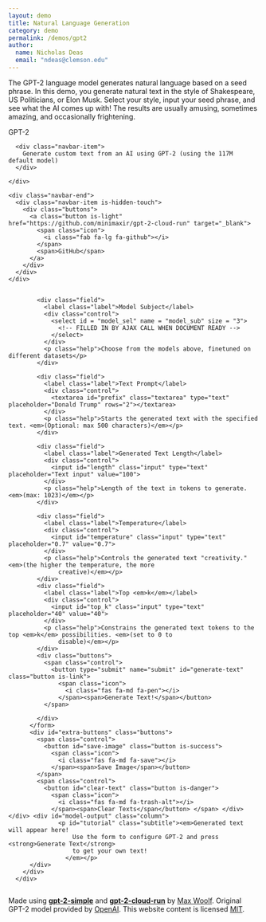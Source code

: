 ```yaml
---
layout: demo
title: Natural Language Generation
category: demo
permalink: /demos/gpt2
author:
  name: Nicholas Deas
  email: "ndeas@clemson.edu"
---
```


The GPT-2 language model generates natural language based on a seed phrase. In this demo, you generate
natural text in the style of Shakespeare, US Politicians, or Elon Musk. Select your style, input your seed phrase,
and see what the AI comes up with! The results are usually amusing, sometimes amazing, and occasionally frightening. 


<html>

<head>
  <meta charset="utf-8">
  <meta name="viewport" content="width=device-width, initial-scale=1">
  <title>AI-Generated Text with GPT-2 using Google Cloud Run</title>
  <meta name="title" content="AI-Generated Text with GPT-2 using Google Cloud Run" />
  <meta name="description" content="Generate text from OpenAI's GPT-2 model!" />



  <link rel="stylesheet" href="https://cdnjs.cloudflare.com/ajax/libs/bulma/0.7.5/css/bulma.min.css">
  <script defer src="https://use.fontawesome.com/releases/v5.3.1/js/all.js"></script>
</head>
<nav class="navbar" role="navigation" aria-label="main navigation">
  <div class="navbar-brand">
    <span class="icon is-large">
      <span class="fa-stack">
        <i class="fas fa-circle fa-stack-2x"></i>
        <i class="fas fa-robot fa-stack-1x fa-inverse"></i>
      </span>
    </span>
    <div class="brand-text is-family-code is-uppercase has-text-weight-bold">GPT-2</div>
  </div>

  <div id="navbarBasicExample" class="navbar-menu is-active">
    <div class="navbar-start">


      <div class="navbar-item">
        Generate custom text from an AI using GPT-2 (using the 117M default model)
      </div>

    </div>

    <div class="navbar-end">
      <div class="navbar-item is-hidden-touch">
        <div class="buttons">
          <a class="button is-light" href="https://github.com/minimaxir/gpt-2-cloud-run" target="_blank">
            <span class="icon">
              <i class="fab fa-lg fa-github"></i>
            </span>
            <span>GitHub</span>
          </a>
        </div>
      </div>
    </div>
  </div>
</nav>

<body>
  <section id="main" class="section">
    <div class="container">
      <div class="columns is-variable is-5">
        <div class="column is-narrow" style="width: 250px;">
          <form id="gen-form">

            <div class="field">
              <label class="label">Model Subject</label>
              <div class="control">
                <select id = "model_sel" name = "model_sub" size = "3">
                  <!-- FILLED IN BY AJAX CALL WHEN DOCUMENT READY -->
                </select>
              </div>
              <p class="help">Choose from the models above, finetuned on different datasets</p>
            </div>
            
            <div class="field">
              <label class="label">Text Prompt</label>
              <div class="control">
                <textarea id="prefix" class="textarea" type="text" placeholder="Donald Trump" rows="2"></textarea>
              </div>
              <p class="help">Starts the generated text with the specified text. <em>(Optional: max 500 characters)</em></p>
            </div>
            
            <div class="field">
              <label class="label">Generated Text Length</label>
              <div class="control">
                <input id="length" class="input" type="text" placeholder="Text input" value="100">
              </div>
              <p class="help">Length of the text in tokens to generate. <em>(max: 1023)</em></p>
            </div>

            <div class="field">
              <label class="label">Temperature</label>
              <div class="control">
                <input id="temperature" class="input" type="text" placeholder="0.7" value="0.7">
              </div>
              <p class="help">Controls the generated text "creativity." <em>(the higher the temperature, the more
                  creative)</em></p>
            </div>
            <div class="field">
              <label class="label">Top <em>k</em></label>
              <div class="control">
                <input id="top_k" class="input" type="text" placeholder="40" value="40">
              </div>
              <p class="help">Constrains the generated text tokens to the top <em>k</em> possibilities. <em>(set to 0 to
                  disable)</em></p>
            </div>
            <div class="buttons">
              <span class="control">
                <button type="submit" name="submit" id="generate-text" class="button is-link">
                  <span class="icon">
                    <i class="fas fa-md fa-pen"></i>
                  </span><span>Generate Text!</span></button>
              </span>

            </div>
          </form>
          <div id="extra-buttons" class="buttons">
            <span class="control">
              <button id="save-image" class="button is-success">
                <span class="icon">
                  <i class="fas fa-md fa-save"></i>
                </span><span>Save Image</span></button>
            </span>
            <span class="control">
              <button id="clear-text" class="button is-danger">
                <span class="icon">
                  <i class="fas fa-md fa-trash-alt"></i>
                </span><span>Clear Texts</span</button> </span> </div> </div> <div id="model-output" class="column">
                  <p id="tutorial" class="subtitle"><em>Generated text will appear here!
                      Use the form to configure GPT-2 and press <strong>Generate Text</strong>
                      to get your own text!
                    </em></p>
          </div>
        </div>
      </div>


  </section>

  <footer class="footer">
    <div class="content has-text-centered">
      <p>
        Made using <a href="https://github.com/minimaxir/gpt-2-simple" target="_blank"><strong>gpt-2-simple</strong></a>
        and <a href="https://github.com/minimaxir/gpt-2-cloud-run" target="_blank"><strong>gpt-2-cloud-run</strong></a>
        by <a href="https://minimaxir.com" target="_blank">Max Woolf</a>. Original GPT-2 model provided by <a
          href="https://openai.com" target="_blank">OpenAI</a>. This website content
        is licensed <a href="http://opensource.org/licenses/mit-license.php" target="_blank">MIT</a>.
      </p>
    </div>
  </footer>


</body>

<script src="https://code.jquery.com/jquery-3.4.1.min.js"
  integrity="sha256-CSXorXvZcTkaix6Yvo6HppcZGetbYMGWSFlBw8HfCJo=" crossorigin="anonymous">
  </script>

<script src="http://html2canvas.hertzen.com/dist/html2canvas.min.js">
</script>

<script type="text/javascript">

  var MODEL_URLS = { 
    "GPT-2 Base Model":           gm_small_url = "https://us-south.functions.cloud.ibm.com/api/v1/web/Clemson-Watt-CF-ORG_Clemson-Watt-Dev/default/gpt2?",
    "Elon Musk Tweets":           gm_elon_url = "https://us-south.functions.cloud.ibm.com/api/v1/web/3095e235-12c9-4636-86bc-bd5bdc3e2599/default/gpt2_gen_elon?",
    "Song Lyrics":                gm_song_url = "https://us-south.functions.cloud.ibm.com/api/v1/web/3095e235-12c9-4636-86bc-bd5bdc3e2599/default/gpt2_gen_lyrics?",
    "Action Movie Scripts":       gm_mov_url = "https://us-south.functions.cloud.ibm.com/api/v1/web/3095e235-12c9-4636-86bc-bd5bdc3e2599/default/gpt2_gen_qtmovies?",
    "Trump Tweets":               gm_trump_url = "https://us-south.functions.cloud.ibm.com/api/v1/web/3095e235-12c9-4636-86bc-bd5bdc3e2599/default/gpt2_gen_trump?",
    "Neil deGrasse Tyson Tweets": gm_tyson_url = "https://us-south.functions.cloud.ibm.com/api/v1/web/3095e235-12c9-4636-86bc-bd5bdc3e2599/default/gpt2_gen_tyson?"
    };

//"Presidential Debates":       gm_deb_url = "https://us-south.functions.cloud.ibm.com/api/v1/web/3095e235-12c9-4636-86bc-bd5bdc3e2599/default/gpt2_gen_debate?",

  $(document).ready(function fill_dropd() {
      var model_sel = document.getElementById("model_sel");

      for(var model in MODEL_URLS) {
        var option = document.createElement("OPTION");
        option.innerHTML = model;
        option.value = model;

        model_sel.appendChild(option);
      }

  });

  $(function () {
    $('#gen-form').submit(function (e) {
      e.preventDefault();
      $.ajax({
        type: "GET",
        url: getURL(),
        beforeSend: function (data) {
          $('#generate-text').addClass("is-loading");
          $('#generate-text').prop("disabled", true);
        },
        success: function (data) {
          $('#generate-text').removeClass("is-loading");
          $('#generate-text').prop("disabled", false);
          $('#tutorial').remove();
          var gentext = data.text;
          if ($("#prefix").length & $("#prefix").val() != '') {
            var pattern = new RegExp('^' + $("#prefix").val(), 'g');
            var gentext = gentext.replace(pattern, '<strong>' + $("#prefix").val() + '</strong>');
          }

          var gentext = gentext.replace(/\n\n/g, "<div><br></div>").replace(/\n/g, "<div></div>");
          var html = '<div class=\"gen-box\">' + gentext + '</div><div class="gen-border"></div>';
          $(html).appendTo('#model-output').hide().fadeIn("slow");
        },
        error: function (jqXHR, textStatus, errorThrown) {
          $('#generate-text').removeClass("is-loading");
          $('#generate-text').prop("disabled", false);
          $('#tutorial').remove();
          var html = '<div class="gen-box warning">There was an error generating the text! Please try again!</div><div class="gen-border"></div>';
          $(html).appendTo('#model-output').hide().fadeIn("slow");
        }
      });
    });
    $('#clear-text').click(function (e) {
      $('#model-output').text('')
    });

    // https://stackoverflow.com/a/51478809
    $("#save-image").click(function () {

      html2canvas(document.querySelector('#model-output')).then(function (canvas) {

        saveAs(canvas.toDataURL(), 'gen_texts.png');
      });
    });

  });

  function getURL() {

    var inputs = {};
    $("textarea, input, select").each(function () {
      inputs[$(this).attr('id')] = $(this).val();
    });

    var url = MODEL_URLS[inputs['model_sel']]; //Base url

    for (var input in inputs) {
      if(input != "model_sel" && input != "nav-trigger") {
        url += input + "=" + inputs[input] + "&";
      }
    }

    url = url.replace(" ", "%20").slice(0, -1);
    return url;
  }

  // https://stackoverflow.com/a/51478809
  function saveAs(uri, filename) {

    var link = document.createElement('a');

    if (typeof link.download === 'string') {

      link.href = uri;
      link.download = filename;

      //Firefox requires the link to be in the body
      document.body.appendChild(link);

      //simulate click
      link.click();

      //remove the link when done
      document.body.removeChild(link);

    } else {

      window.open(uri);

    }
  }


</script>

</html>
